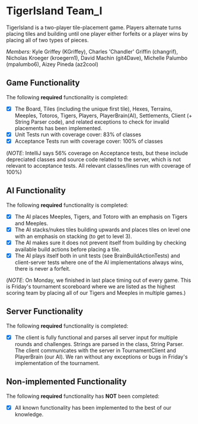 # TigerIsland Team_I
TigerIsland is a two-player tile-placement game. Players alternate turns placing tiles and building until one player either forfeits or a player wins by placing all of two types of pieces.

*Members:* Kyle Griffey (KGriffey), Charles 'Chandler' Griffin (changrif), Nicholas Kroeger (kroegern1), David Machin (git4Dave), Michelle Palumbo (mpalumbo6), Aizey Pineda (az2cool)

## Game Functionality

The following **required** functionality is completed:

- [X] The Board, Tiles (including the unique first tile), Hexes, Terrains, Meeples, Totoros, Tigers, Players, PlayerBrain(AI), Settlements, Client (+ String Parser code), and related exceptions to check for invalid placements has been implemented. 
- [X] Unit Tests run with coverage cover: 83% of classes
- [X] Acceptance Tests run with coverage cover: 100% of classes 

(*NOTE*: IntelliJ says 56% coverage on Acceptance tests, but these include depreciated classes and source code related to the server, which is not relevant to acceptance tests. All relevant classes/lines run with coverage of 100%)

## AI Functionality

The following **required** functionality is completed:

- [X] The AI places Meeples, Tigers, and Totoro with an emphasis on Tigers and Meeples.
- [X] The AI stacks/nukes tiles building upwards and places tiles on level one with an emphasis on stacking (to get to level 3).
- [X] The AI makes sure it does not prevent itself from building by checking available build actions before placing a tile.
- [X] The AI plays itself both in unit tests (see BrainBuildActionTests) and client-server tests where one of the AI implementations always wins, there is never a forfeit.

(*NOTE*: On Monday, we finished in last place timing out of every game. This is Friday's tournament scoreboard where we are listed as the highest scoring team by placing all of our Tigers and Meeples in multiple games.)

## Server Functionality

The following **required** functionality is completed:
- [X] The client is fully functional and parses all server input for multiple rounds and challenges. Strings are parsed in the class, String Parser. The client communicates with the server in TournamentClient and PlayerBrain (our AI). We ran without any exceptions or bugs in Friday's implementation of the tournament.

## Non-implemented Functionality

The following **required** functionality has **NOT** been completed:

- [X] All known functionality has been implemented to the best of our knowledge.
